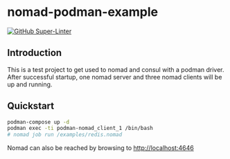 # nomad-podman-example

[![GitHub Super-Linter](https://github.com/tropicalwave/nomad-podman/workflows/Lint%20Code%20Base/badge.svg)](https://github.com/marketplace/actions/super-linter)

## Introduction

This is a test project to get used to nomad and consul
with a podman driver. After successful startup, one nomad
server and three nomad clients will be up and running.

## Quickstart

```bash
podman-compose up -d
podman exec -ti podman-nomad_client_1 /bin/bash
# nomad job run /examples/redis.nomad
```

Nomad can also be reached by browsing to <http://localhost:4646>
